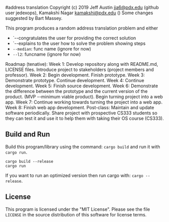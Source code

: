 #address translation
Copyright (c) 2019 Jeff Austin <jja6@pdx.edu> (github user jedexops), Kamakshi Nagar <kamakshi@pdx.edu> ()
Some changes suggested by Bart Massey.

This program produces a random address translation problem and either

* `--congratulates the user for providing the correct solution
* `--explains to the user how to solve the problem showing steps
* `--median`: func name  (ignore for now)
* `--l2`: funcname  (ignore for now)

Roadmap (tenative):
Week 1: Develop repository along with README.md, LICENSE files. 
        Introduce project to stakeholders (project members and professor).
Week 2: Begin development. Finish prototype.
Week 3: Demonstrate prototype. Continue development.
Week 4: Continue development.
Week 5: Finish source development.
Week 6: Demonstrate the difference between the prototype and the current version of the product. (MVP --minimum viable product).
        Begin turning project into a web app.
Week 7: Continue working towards turning the project into a web app.
Week 8: Finish web app development.
Post-class: Maintain and update software periodically. 
            Share project with prospective CS333 students so they can test it and use it to help them with taking their OS course (CS333).

## Build and Run

Build this program/library using the command: `cargo build` and run it with
`cargo run`.

    cargo build --release
    cargo run

If you want to run an optimized version then run cargo with: `cargo --release`.

## License

This program is licensed under the "MIT License".  Please
see the file `LICENSE` in the source distribution of this
software for license terms.
